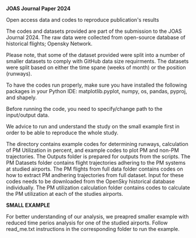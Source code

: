 **JOAS Journal Paper 2024**

Open access data and codes to reproduce publication's results

The codes and datasets provided are part of the submission to the JOAS Journal 2024. The raw data were collected from open-source database of historical flights; Opensky Network.

Please note, that some of the dataset provided were split into a number of smaller datasets to comply with GitHub data size requirments. The datasets were split based on either the time spane (weeks of month) or the position (runways).

To have the codes run properly, make sure you have installed the following packages in your Python IDE: matplotlib.pyplot, numpy, os, pandas, pyproj, and shapely.

Before running the code, you need to specify/change path to the input/output data.

We advice to run and understand the study on the small example first in order to be able to reproduce the whole study.

The directory contains example codes for determining runways, calculation of PM Utilization in percent, and example codes to plot PM and non-PM trajectories. The Outputs folder is prepared for outputs from the scripts. The PM Datasets folder contains flight trajectories adhering to the PM systems at studied airports. The PM flights from full data folder contains codes on how to extract PM andhering trajectories from full dataset. Input for these codes needs to be downloaded from the OpenSky historical database individually. The PM utilization calculation folder contains codes to calculate the PM utilization at each of the studies airports.

**SMALL EXAMPLE**

For better understanding of our analysis, we preapred smaller example with reduced time perios analysis for one of the studied airports. Follow read_me.txt instructions in the corresponding folder to run the example.
